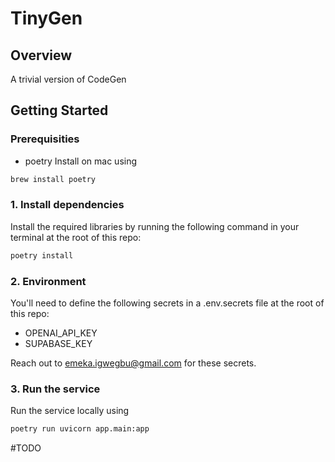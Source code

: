 # TinyGen

## Overview
A trivial version of CodeGen

## Getting Started

### Prerequisities
- poetry
Install on mac using
```bash
brew install poetry
```

### 1. Install dependencies
Install the required libraries by running the following command in your terminal at the root of this repo:
```bash
poetry install
```

### 2. Environment
You'll need to define the following secrets in a .env.secrets file at the root of this repo:
- OPENAI_API_KEY
- SUPABASE_KEY

Reach out to emeka.igwegbu@gmail.com for these secrets.

### 3. Run the service
Run the service locally using
```bash
poetry run uvicorn app.main:app
```
#TODO
